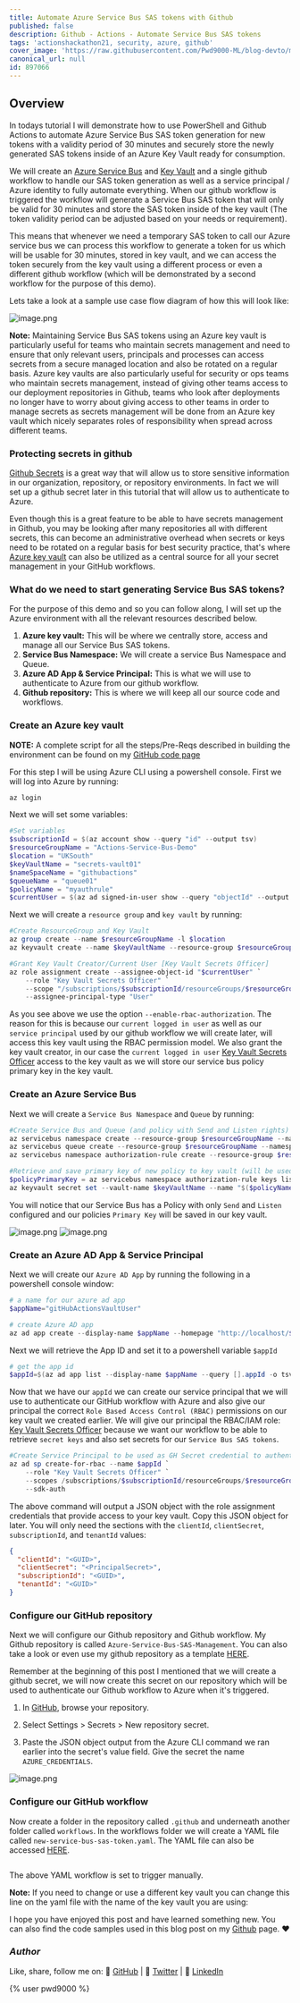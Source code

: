 ```yaml
---
title: Automate Azure Service Bus SAS tokens with Github
published: false
description: Github - Actions - Automate Service Bus SAS tokens
tags: 'actionshackathon21, security, azure, github'
cover_image: 'https://raw.githubusercontent.com/Pwd9000-ML/blog-devto/main/posts/Github-Rotate-ServiceBus-SAS/assets/main-sb.png'
canonical_url: null
id: 897066
---
```


## Overview

In todays tutorial I will demonstrate how to use PowerShell and Github Actions to automate Azure Service Bus SAS token generation for new tokens with a validity period of 30 minutes and securely store the newly generated SAS tokens inside of an Azure Key Vault ready for consumption.

We will create an [Azure Service Bus](https://docs.microsoft.com/en-gb/azure/service-bus-messaging/service-bus-messaging-overview) and [Key Vault](https://docs.microsoft.com/en-gb/azure/key-vault/general/overview) and a single github workflow to handle our SAS token generation as well as a service principal / Azure identity to fully automate everything. When our github workflow is triggered the workflow will generate a Service Bus SAS token that will only be valid for 30 minutes and store the SAS token inside of the key vault (The token validity period can be adjusted based on your needs or requirement).

This means that whenever we need a temporary SAS token to call our Azure service bus we can process this workflow to generate a token for us which will be usable for 30 minutes, stored in key vault, and we can access the token securely from the key vault using a different process or even a different github workflow (which will be demonstrated by a second workflow for the purpose of this demo).

Lets take a look at a sample use case flow diagram of how this will look like:

![image.png](https://raw.githubusercontent.com/Pwd9000-ML/blog-devto/main/posts/Github-Rotate-ServiceBus-SAS/assets/flowdiag.png)

**Note:** Maintaining Service Bus SAS tokens using an Azure key vault is particularly useful for teams who maintain secrets management and need to ensure that only relevant users, principals and processes can access secrets from a secure managed location and also be rotated on a regular basis. Azure key vaults are also particularly useful for security or ops teams who maintain secrets management, instead of giving other teams access to our deployment repositories in Github, teams who look after deployments no longer have to worry about giving access to other teams in order to manage secrets as secrets management will be done from an Azure key vault which nicely separates roles of responsibility when spread across different teams.

### Protecting secrets in github

[Github Secrets](https://docs.github.com/en/actions/reference/encrypted-secrets) is a great way that will allow us to store sensitive information in our organization, repository, or repository environments. In fact we will set up a github secret later in this tutorial that will allow us to authenticate to Azure.

Even though this is a great feature to be able to have secrets management in Github, you may be looking after many repositories all with different secrets, this can become an administrative overhead when secrets or keys need to be rotated on a regular basis for best security practice, that's where [Azure key vault](https://docs.microsoft.com/en-gb/azure/key-vault/general/overview) can also be utilized as a central source for all your secret management in your GitHub workflows.

### What do we need to start generating Service Bus SAS tokens?

For the purpose of this demo and so you can follow along, I will set up the Azure environment with all the relevant resources described below.

1. **Azure key vault:** This will be where we centrally store, access and manage all our Service Bus SAS tokens.
2. **Service Bus Namespace:** We will create a service Bus Namespace and Queue.
3. **Azure AD App & Service Principal:** This is what we will use to authenticate to Azure from our github workflow.
4. **Github repository:** This is where we will keep all our source code and workflows.

### Create an Azure key vault

**NOTE:** A complete script for all the steps/Pre-Reqs described in building the environment can be found on my [GitHub code page](https://github.com/Pwd9000-ML/blog-devto/tree/main/posts/Github-Rotate-ServiceBus-SAS/code/Pre-Reqs.ps1)

For this step I will be using Azure CLI using a powershell console. First we will log into Azure by running:

```powershell
az login
```

Next we will set some variables:

```powershell
#Set variables
$subscriptionId = $(az account show --query "id" --output tsv)
$resourceGroupName = "Actions-Service-Bus-Demo"
$location = "UKSouth"
$keyVaultName = "secrets-vault01"
$nameSpaceName = "githubactions"
$queueName = "queue01"
$policyName = "myauthrule"
$currentUser = $(az ad signed-in-user show --query "objectId" --output tsv)
```

Next we will create a `resource group` and `key vault` by running:

```powershell
#Create ResourceGroup and Key Vault
az group create --name $resourceGroupName -l $location
az keyvault create --name $keyVaultName --resource-group $resourceGroupName --location $location --enable-rbac-authorization

#Grant Key Vault Creator/Current User [Key Vault Secrets Officer]
az role assignment create --assignee-object-id "$currentUser" `
    --role "Key Vault Secrets Officer" `
    --scope "/subscriptions/$subscriptionId/resourceGroups/$resourceGroupName/providers/Microsoft.KeyVault/vaults/$keyVaultName" `
    --assignee-principal-type "User"
```

As you see above we use the option `--enable-rbac-authorization`. The reason for this is because our `current logged in user` as well as our `service principal` used by our github workflow we will create later, will access this key vault using the RBAC permission model. We also grant the key vault creator, in our case the `current logged in user` [Key Vault Secrets Officer](https://docs.microsoft.com/en-us/azure/role-based-access-control/built-in-roles#key-vault-secrets-officer) access to the key vault as we will store our service bus policy primary key in the key vault.

### Create an Azure Service Bus

Next we will create a `Service Bus Namespace` and `Queue` by running:

```powershell
#Create Service Bus and Queue (and policy with Send and Listen rights)
az servicebus namespace create --resource-group $resourceGroupName --name $nameSpaceName --location $location --sku "Basic"
az servicebus queue create --resource-group $resourceGroupName --namespace-name $nameSpaceName --name $queueName
az servicebus namespace authorization-rule create --resource-group $resourceGroupName --namespace-name $nameSpaceName --name $policyName --rights "Send" "Listen"

#Retrieve and save primary key of new policy to key vault (will be used later as a GH Secret in GH workflow)
$policyPrimaryKey = az servicebus namespace authorization-rule keys list --resource-group $resourceGroupName --namespace-name $nameSpaceName --name $policyName --query "primaryKey" --output tsv
az keyvault secret set --vault-name $keyVaultName --name "$($policyName)PrimaryKey" --value $policyPrimaryKey
```

You will notice that our Service Bus has a Policy with only `Send` and `Listen` configured and our policies `Primary Key` will be saved in our key vault.

![image.png](https://raw.githubusercontent.com/Pwd9000-ML/blog-devto/main/posts/Github-Rotate-ServiceBus-SAS/assets/sb1.png)
![image.png](https://raw.githubusercontent.com/Pwd9000-ML/blog-devto/main/posts/Github-Rotate-ServiceBus-SAS/assets/sb2.png)

### Create an Azure AD App & Service Principal

Next we will create our `Azure AD App` by running the following in a powershell console window:

```powershell
# a name for our azure ad app
$appName="gitHubActionsVaultUser"

# create Azure AD app
az ad app create --display-name $appName --homepage "http://localhost/$appName"
```

Next we will retrieve the App ID and set it to a powershell variable `$appId`

```powershell
# get the app id
$appId=$(az ad app list --display-name $appName --query [].appId -o tsv)
```

Now that we have our `appId` we can create our service principal that we will use to authenticate our GitHub workflow with Azure and also give our principal the correct `Role Based Access Control (RBAC)` permissions on our key vault we created earlier. We will give our principal the RBAC/IAM role: [Key Vault Secrets Officer](https://docs.microsoft.com/en-us/azure/role-based-access-control/built-in-roles#key-vault-secrets-officer) because we want our workflow to be able to retrieve `secret keys` and also set secrets for our `Service Bus SAS tokens`.

```PowerShell
#Create Service Principal to be used as GH Secret credential to authenticate to Azure (Make note of JSON output on this step)
az ad sp create-for-rbac --name $appId `
    --role "Key Vault Secrets Officer" `
    --scopes /subscriptions/$subscriptionId/resourceGroups/$resourceGroupName/providers/Microsoft.KeyVault/vaults/$keyVaultName `
    --sdk-auth
```

The above command will output a JSON object with the role assignment credentials that provide access to your key vault. Copy this JSON object for later. You will only need the sections with the `clientId`, `clientSecret`, `subscriptionId`, and `tenantId` values:

```JSON
{
  "clientId": "<GUID>",
  "clientSecret": "<PrincipalSecret>",
  "subscriptionId": "<GUID>",
  "tenantId": "<GUID>"
}
```

### Configure our GitHub repository

Next we will configure our Github repository and Github workflow. My Github repository is called `Azure-Service-Bus-SAS-Management`. You can also take a look or even use my github repository as a template [HERE](https://github.com/Pwd9000-ML/Azure-Service-Bus-SAS-Management).

Remember at the beginning of this post I mentioned that we will create a github secret, we will now create this secret on our repository which will be used to authenticate our Github workflow to Azure when it's triggered.

1. In [GitHub](https://github.com), browse your repository.

2. Select Settings > Secrets > New repository secret.

3. Paste the JSON object output from the Azure CLI command we ran earlier into the secret's value field. Give the secret the name `AZURE_CREDENTIALS`.

![image.png](https://raw.githubusercontent.com/Pwd9000-ML/blog-devto/main/posts/Github-Rotate-ServiceBus-SAS/assets/githubAzureCredentials1.png)

### Configure our GitHub workflow

Now create a folder in the repository called `.github` and underneath another folder called `workflows`. In the workflows folder we will create a YAML file called `new-service-bus-sas-token.yaml`. The YAML file can also be accessed [HERE](https://github.com/Pwd9000-ML/Github-Rotate-ServiceBus-SAS/blob/main/.github/workflows/new-service-bus-sas-token.yaml).

```yaml

```

The above YAML workflow is set to trigger manually.

**Note:** If you need to change or use a different key vault you can change this line on the yaml file with the name of the key vault you are using:

I hope you have enjoyed this post and have learned something new. You can also find the code samples used in this blog post on my [Github](https://github.com/Pwd9000-ML/blog-devto/tree/main/posts/Github-Rotate-ServiceBus-SAS/code) page. :heart:

### _Author_

Like, share, follow me on: :octopus: [GitHub](https://github.com/Pwd9000-ML) | :penguin: [Twitter](https://twitter.com/pwd9000) | :space_invader: [LinkedIn](https://www.linkedin.com/in/marcel-l-61b0a96b/)

{% user pwd9000 %}

